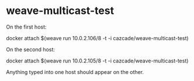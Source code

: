 weave-multicast-test
====================

On the first host:

  docker attach $(weave run 10.0.2.106/8 -t -i cazcade/weave-multicast-test)
  
On the second host:

  docker attach $(weave run 10.0.2.105/8 -t -i cazcade/weave-multicast-test)
  
Anything typed into one host should appear on the other.


